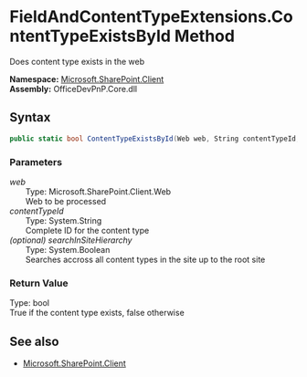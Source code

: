 # FieldAndContentTypeExtensions.ContentTypeExistsById Method  
Does content type exists in the web  

**Namespace:** [Microsoft.SharePoint.Client](Microsoft.SharePoint.Client.md)  
**Assembly:** OfficeDevPnP.Core.dll  
## Syntax
```C#
public static bool ContentTypeExistsById(Web web, String contentTypeId, Boolean searchInSiteHierarchy)
```
### Parameters
*web*  
&emsp;&emsp;Type: Microsoft.SharePoint.Client.Web  
&emsp;&emsp;Web to be processed  
*contentTypeId*  
&emsp;&emsp;Type: System.String  
&emsp;&emsp;Complete ID for the content type  
*(optional) searchInSiteHierarchy*  
&emsp;&emsp;Type: System.Boolean  
&emsp;&emsp;Searches accross all content types in the site up to the root site  
### Return Value
Type: bool  
True if the content type exists, false otherwise

## See also
- [Microsoft.SharePoint.Client](Microsoft.SharePoint.Client.md)
